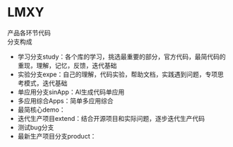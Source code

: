 # LMXY
产品各环节代码  
分支构成  
- 学习分支study：各个库的学习，挑选最重要的部分，官方代码，最简代码的重现，理解，记忆，反馈，迭代基础    
- 实验分支expe：自己的理解，代码实验，帮助文档，实践遇到问题，专项思考模式，迭代基础   
- 单应用分支sinApp：AI生成代码单应用  
- 多应用综合Apps：简单多应用综合
- 最简核心demo：
- 迭代生产项目extend：结合开源项目和实际问题，逐步迭代生产代码
- 测试bug分支
- 最新生产项目分支product：
